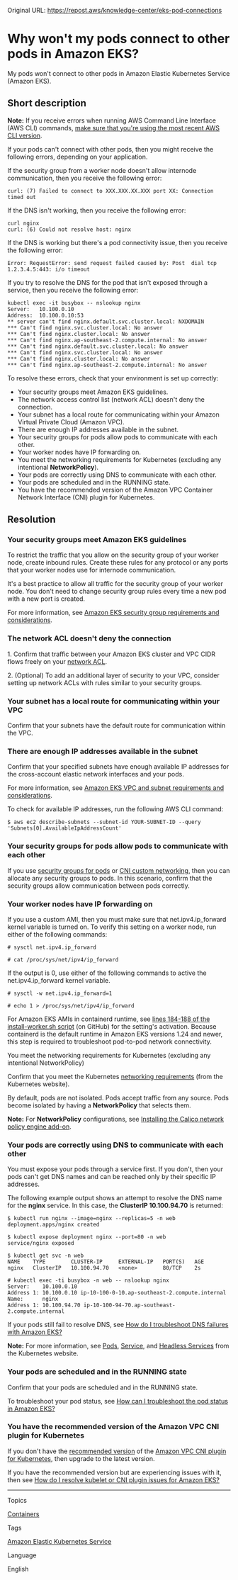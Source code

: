 Original URL: <https://repost.aws/knowledge-center/eks-pod-connections>

# Why won't my pods connect to other pods in Amazon EKS?

My pods won't connect to other pods in Amazon Elastic Kubernetes Service (Amazon EKS).

## Short description

**Note:** If you receive errors when running AWS Command Line Interface (AWS CLI) commands, [make sure that you're using the most recent AWS CLI version](<https://docs.aws.amazon.com/cli/latest/userguide/cli-chap-troubleshooting.html>).

If your pods can't connect with other pods, then you might receive the following errors, depending on your application.

If the security group from a worker node doesn't allow internode communication, then you receive the following error:
    
    
    curl: (7) Failed to connect to XXX.XXX.XX.XXX port XX: Connection timed out

If the DNS isn't working, then you receive the following error:
    
    
    curl nginx  
    curl: (6) Could not resolve host: nginx

If the DNS is working but there's a pod connectivity issue, then you receive the following error:
    
    
    Error: RequestError: send request failed caused by: Post  dial tcp 1.2.3.4.5:443: i/o timeout

If you try to resolve the DNS for the pod that isn't exposed through a service, then you receive the following error:
    
    
    kubectl exec -it busybox -- nslookup nginx 
    Server:   10.100.0.10
    Address:  10.100.0.10:53
    ** server can't find nginx.default.svc.cluster.local: NXDOMAIN
    *** Can't find nginx.svc.cluster.local: No answer
    *** Can't find nginx.cluster.local: No answer
    *** Can't find nginx.ap-southeast-2.compute.internal: No answer
    *** Can't find nginx.default.svc.cluster.local: No answer
    *** Can't find nginx.svc.cluster.local: No answer
    *** Can't find nginx.cluster.local: No answer
    *** Can't find nginx.ap-southeast-2.compute.internal: No answer

To resolve these errors, check that your environment is set up correctly:

  * Your security groups meet Amazon EKS guidelines.
  * The network access control list (network ACL) doesn't deny the connection.
  * Your subnet has a local route for communicating within your Amazon Virtual Private Cloud (Amazon VPC).
  * There are enough IP addresses available in the subnet.
  * Your security groups for pods allow pods to communicate with each other.
  * Your worker nodes have IP forwarding on.
  * You meet the networking requirements for Kubernetes (excluding any intentional **NetworkPolicy**).
  * Your pods are correctly using DNS to communicate with each other.
  * Your pods are scheduled and in the RUNNING state.
  * You have the recommended version of the Amazon VPC Container Network Interface (CNI) plugin for Kubernetes.



## Resolution

### Your security groups meet Amazon EKS guidelines

To restrict the traffic that you allow on the security group of your worker node, create inbound rules. Create these rules for any protocol or any ports that your worker nodes use for internode communication.

It's a best practice to allow all traffic for the security group of your worker node. You don't need to change security group rules every time a new pod with a new port is created.

For more information, see [Amazon EKS security group requirements and considerations](<https://docs.aws.amazon.com/eks/latest/userguide/sec-group-reqs.html>).

### The network ACL doesn't deny the connection

1\. Confirm that traffic between your Amazon EKS cluster and VPC CIDR flows freely on your [network ACL](<https://docs.aws.amazon.com/vpc/latest/userguide/vpc-network-acls.html>).

2\. (Optional) To add an additional layer of security to your VPC, consider setting up network ACLs with rules similar to your security groups.

### Your subnet has a local route for communicating within your VPC

Confirm that your subnets have the default route for communication within the VPC.

### There are enough IP addresses available in the subnet

Confirm that your specified subnets have enough available IP addresses for the cross-account elastic network interfaces and your pods.

For more information, see [Amazon EKS VPC and subnet requirements and considerations](<https://docs.aws.amazon.com/eks/latest/userguide/network_reqs.html#vpc-cidr>).

To check for available IP addresses, run the following AWS CLI command:
    
    
    $ aws ec2 describe-subnets --subnet-id YOUR-SUBNET-ID --query 'Subnets[0].AvailableIpAddressCount'

### Your security groups for pods allow pods to communicate with each other

If you use [security groups for pods](<https://docs.aws.amazon.com/eks/latest/userguide/security-groups-for-pods.html>) or [CNI custom networking](<https://docs.aws.amazon.com/eks/latest/userguide/cni-custom-network.html>), then you can allocate any security groups to pods. In this scenario, confirm that the security groups allow communication between pods correctly.

### Your worker nodes have IP forwarding on

If you use a custom AMI, then you must make sure that net.ipv4.ip_forward kernel variable is turned on. To verify this setting on a worker node, run either of the following commands:
    
    
    # sysctl net.ipv4.ip_forward
                
    # cat /proc/sys/net/ipv4/ip_forward

If the output is 0, use either of the following commands to active the net.ipv4.ip_forward kernel variable.
    
    
    # sysctl -w net.ipv4.ip_forward=1
                
    # echo 1 > /proc/sys/net/ipv4/ip_forward

For Amazon EKS AMIs in containerd runtime, see [lines 184-188 of the install-worker.sh script](<https://github.com/awslabs/amazon-eks-ami/blob/master/scripts/install-worker.sh#L184-L188>) (on GitHub) for the setting's activation. Because containerd is the default runtime in Amazon EKS versions 1.24 and newer, this step is required to troubleshoot pod-to-pod network connectivity.

You meet the networking requirements for Kubernetes (excluding any intentional NetworkPolicy)

Confirm that you meet the Kubernetes [networking requirements](<https://kubernetes.io/docs/concepts/cluster-administration/networking/>) (from the Kubernetes website).

By default, pods are not isolated. Pods accept traffic from any source. Pods become isolated by having a **NetworkPolicy** that selects them.

**Note:** For **NetworkPolicy** configurations, see [Installing the Calico network policy engine add-on](<https://docs.aws.amazon.com/eks/latest/userguide/calico.html>).

### Your pods are correctly using DNS to communicate with each other

You must expose your pods through a service first. If you don't, then your pods can't get DNS names and can be reached only by their specific IP addresses.

The following example output shows an attempt to resolve the DNS name for the **nginx** service. In this case, the **ClusterIP 10.100.94.70** is returned:
    
    
    $ kubectl run nginx --image=nginx --replicas=5 -n web
    deployment.apps/nginx created
    
    $ kubectl expose deployment nginx --port=80 -n web
    service/nginx exposed
    
    $ kubectl get svc -n web
    NAME    TYPE        CLUSTER-IP     EXTERNAL-IP   PORT(S)   AGE
    nginx   ClusterIP   10.100.94.70   <none>        80/TCP    2s
    
    # kubectl exec -ti busybox -n web -- nslookup nginx
    Server:    10.100.0.10
    Address 1: 10.100.0.10 ip-10-100-0-10.ap-southeast-2.compute.internal
    Name:      nginx
    Address 1: 10.100.94.70 ip-10-100-94-70.ap-southeast-2.compute.internal

If your pods still fail to resolve DNS, see [How do I troubleshoot DNS failures with Amazon EKS?](<https://repost.aws/knowledge-center/eks-dns-failure>)

**Note:** For more information, see [Pods](<https://kubernetes.io/docs/concepts/services-networking/dns-pod-service/#pods>), [Service](<https://kubernetes.io/docs/concepts/services-networking/service/>), and [Headless Services](<https://kubernetes.io/docs/concepts/services-networking/service/#headless-services>) from the Kubernetes website.

### Your pods are scheduled and in the RUNNING state

Confirm that your pods are scheduled and in the RUNNING state.

To troubleshoot your pod status, see [How can I troubleshoot the pod status in Amazon EKS?](<https://repost.aws/knowledge-center/eks-pod-status-troubleshooting>)

### You have the recommended version of the Amazon VPC CNI plugin for Kubernetes

If you don't have the [recommended version](<https://docs.aws.amazon.com/eks/latest/userguide/update-cluster.html>) of the [Amazon VPC CNI plugin for Kubernetes](<https://docs.aws.amazon.com/eks/latest/userguide/managing-vpc-cni.html>), then upgrade to the latest version.

If you have the recommended version but are experiencing issues with it, then see [How do I resolve kubelet or CNI plugin issues for Amazon EKS?](<https://repost.aws/knowledge-center/eks-cni-plugin-troubleshooting>)

* * *

Topics

[Containers](<https://repost.aws/topics/TAgOdRefu6ShempO3dWPEofg/containers>)

Tags

[Amazon Elastic Kubernetes Service](<https://repost.aws/tags/TA4IvCeWI1TE66q4jEj4Z9zg/amazon-elastic-kubernetes-service>)

Language

English
